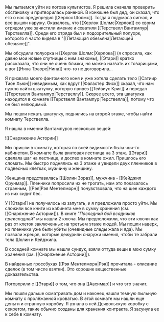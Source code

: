 Мы пытаемся уйти из логова культистов. Я решила сначала проверить обстановку и притворилась раненой. В конюшне был дед, он сказал, что его о нас предупредил [[Херлок Шолмс]]. Тогда я подумала сигнал, и все вышли наружу. Оказалось, что [[Херлок Шолмс|Херлок]] со своим отрядом уже зачистили имение и схватили [[Терствелл Вантампур|Терствелла]]. Среди его отряда был и подозрительный полуорк, которого я часто видела в "[[Летающая обезьяна|Летающей обезьяне]]".

Мы обсудили полуорка и [[Херлок Шолмс|Херлока]] (я спросила, как давно мои новые спутницы с ним знакомы), [[Этари]] кратко рассказала, что они не очень близки, но можно назвать их товарищами, а вот [[Нина Траоре|Нина]] что-то не договорила...

Я призвала моего фантомного коня и уже хотела сделать тело [[Сатиир Тион Хьюн]] невидимым, как вдруг [[Фаластер Фиск]] сказал, что нам нужно найти шкатулку, которую привез [[Тейвиус Криг]] и передал [[Терствелл Вантампур|Терствеллу]]. Скорее всего, эта шкатулка находится в комнате [[Терствелл Вантампур|Терствелла]], потому что он был нелюдимый.

Мы пошли искать шкатулку, поднялись на второй этаже, чтобы найти комнату Терствелла.

Я нашла в имении Вантампуров несколько вещей:

![[Снаряжение Астории]]

Мы пришли в комнату, которая по всей видимости была чьи-то кабинетом. В комнате была винтовая лестница на 3 этаж. [[Этари]] сделала шаг на лестнице, и доспех в комнате ожил. Пришлось его сломать. Мы быстро поднялись на 3 этаже и увидели двух пленников в подвесных клетках, мужчину и женщину.

Женщина представилась [[Шолин Зораз]], мужчина - [[Кейджил Орунмар]]. Пленники попросили их не трогать, нам это показалось странным, [[Рэя|Рэя Ментелморн]] почувствовала, что на шее каждого из них сидит бес.

У [[Этари]] не получилось из запугать, и я предложила просто уйти. Мы сложили все книги из кабинета мне в сумку хранения (см. [[Снаряжение Астории]]). В книге *"Последний бой всадников преисподней"* мы нашли 2 ключа. Мы предположили, что эти ключи как раз от клеток заключенных на третьем этаже людей. Мы пошли наверх, но пленники уже были убиты (очевидные следы жала и яда). Мы позвали жрецов, которые дежурили снаружи имения, чтобы те забрали тела Шолин и Кейджила.

В соседней комнате мы нашли сундук, взяли оттуда вещи в мою сумку хранения (см. [[Снаряжение Астории]]).

В найденных гроссбухах [[Рэя Ментелморн|Рэя]] прочитала - описание сделок (в том числе взятки). Это хорошие вещественные доказательства.

Поговорили с [[Этари]] о том, что она [[Аасимар]] и что это значит.

Мы пошли дальше осматривать дом и наконец нашли темную пыльную комнату с пролёжанной кроватью. В этой комнате мы нашли еще деньги и странную коробку. Я узнала в ней Дьявольскую коробку с секретом, такие обычно созданы для хранения контракта. Я засунула ее к себе в комнату.




